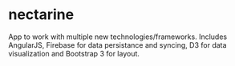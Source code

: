 nectarine
=========

App to work with multiple new technologies/frameworks. Includes AngularJS, Firebase for data persistance and syncing, D3 for data visualization and Bootstrap 3 for layout.
